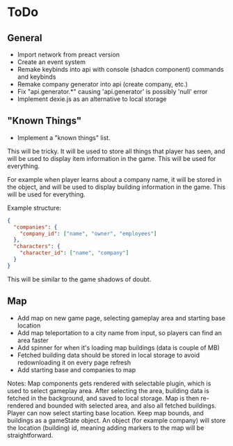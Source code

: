# ToDo

## General

- Import network from preact version
- Create an event system
- Remake keybinds into api with console (shadcn component) commands and keybinds
- Remake company generator into api (create company, etc.)
- Fix "api.generator.\*" causing 'api.generator' is possibly 'null' error
- Implement dexie.js as an alternative to local storage

## "Known Things"

- Implement a "known things" list.

This will be tricky. It will be used to store all things that player has seen, and will be used to display item information in the game. This will be used for everything.

For example when player learns about a company name, it will be stored in the object, and will be used to display building information in the game. This will be used for everything.

Example structure:

```json
{
  "companies": {
    "company_id": ["name", "owner", "employees"]
  },
  "characters": {
    "character_id": ["name", "company"]
  }
}
```

This will be similar to the game shadows of doubt.

## Map

- Add map on new game page, selecting gameplay area and starting base location
- Add map teleportation to a city name from input, so players can find an area faster
- Add spinner for when it's loading map buildings (data is couple of MB)
- Fetched building data should be stored in local storage to avoid redownloading it on every page refresh
- Add starting base and companies to map

Notes: Map components gets rendered with selectable plugin, which is used to select gameplay area. After selecting the area, building data is fetched in the background, and saved to local storage. Map is then re-rendered and bounded with selected area, and also all fetched buildings. Player can now select starting base location. Keep map bounds, and buildings as a gameState object. An object (for example company) will store the location (building) id, meaning adding markers to the map will be straightforward.
